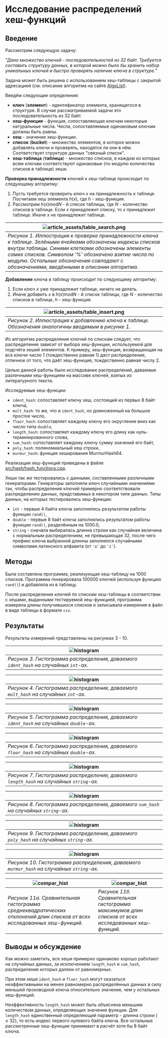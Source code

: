 # Исследование распределений хеш-функций
## Введение
Рассмотрим следующую задачу:

*"Дано множество ключей - последовательностей из 32 байт. Требуется составить структуру данных, в которой можно было бы хранить набор уникальных ключей и быстро проверять наличие ключа в структуре."*

Задача может быть решена с использованием хеш-таблицы c закрытой адресацией (см. описание алгоритма на сайте [AlgoList](https://www.algolist.net/Data_structures/Hash_table)).

Введём следующие определения:
 - **ключ** (**элемент**) - идентификатор элемента, хранящегося в структуре. В случае рассматриваемой задачи это последовательность из 32 байт.
 - **хеш-функция** - функция, сопоставляющая ключам некоторые натуральные числа. Числа, сопоставляемые одинаковым ключам должны быть равны.
 - **хеш** - значение хеш-функции.
 - **список** (**bucket**) - множество элементов, в которое можно добавлять ключи и проверять, находятся ли они в нём. Соответствует структуре данных "связный список".
 - **хеш-таблица** (**таблица**) - множество списков, в каждом из которых всем ключам соответствуют одинаковые (по модулю количества списков в таблице) хеши.

**Проверка принадлежности** ключей к хеш-таблице происходит по следующему алгоритму:
 1. Пусть требуется проверить ключ $x$ на принадлежность к таблице. Посчитаем хеш элемента $h(x)$, где $h$ - хеш-функция.
 2. Рассмотрим $h(x) \text{mod} N$ - й список таблицы, где $N$ - количество списков в таблице. Если $x$ принадлежит списку, то $x$ принадлежит таблице. Иначе $x$ не принадлежит таблице.

| ![article_assets/table_search.png](article_assets/table_search.png) |
| --- |
| *Рисунок 1. Иллюстрация к проверке принадлежности ключа к таблице. Зелёными ячейками обозначены индексы списков внутри таблицы. Синими клетками обозначены элементы самих списков. Символом '%' обозначено взятие числа по модулю. Остальные обозначения совпадают с обозначениями, введёнными в описании алгоритма.* |

**Добавление** ключа в таблицу происходит по следующему алгоритму:
 1. Если ключ $x$ уже принадлежит таблице, ничего не делать.
 2. Иначе добавить $x$ в $h(x) \text{mod} N$ - й список таблицы, где $N$ - количество списков в таблице, $h$ - хеш-функция.

| ![article_assets/table_insert.png](article_assets/table_insert.png) |
| --- |
| *Рисунок 2. Иллюстрация к добавлению ключа к таблице. Обозначения аналогичны вводимым в рисунке 1.* |

Из алгоритма распределения ключей по спискам следует, что распределение зависит от выбора хеш-функции, используемой для подсчёта хешей элементов. К примеру, хеш-функция, возвращающая на все ключи число 1 (тождественно равная 1) даст распределение, отличное от того, что даёт хеш-функция, тождественно равная числу 2.

Целью данной работы было исследование распределений, даваемые различными хеш-функциям на массиве ключей, взятых из литературного текста.

Исследуемые хеш-функции:
 - `ident_hash`: сопоставляет ключу хеш, состоящий из первых 8 байт ключа,
 - `mult_hash`: то же, что и `ident_hash`, но домноженный на большое простое число,
 - `floor_hash`: сопоставляет каждому ключу его округление вниз как число типа `double`,
 - `length_hash`: сопоставляет каждому ключу его длину как нуль-терминированного слова,
 - `sum_hash`: сопоставляет каждому ключу сумму значений его байт,
 - `poly_hash`: полиномиальный хеш строки,
 - `murmur_hash`: функция хеширования MurmurHash64.

Реализации хеш-функций приведены в файле [src/hash/hash_functions.cpp](src/hash/hash_functions.cpp).

Хеши так же тестировались с данными, составленными различными генераторами. Генераторы заполняли ключ случайными значениями так, чтобы распределения ключей примерно соответствовали распределению данных, представимых в некотором типе данных. Типы данных, на которых тестировались хеш-функции:
 - `int` - первые 4 байта ключа заполнялись результатом работы функции `rand()`,
 - `double` - первые 8 байт ключа заполнялись результатом работы функции `rand()`, разделённым на 1000.0,
 - `string` - сначала выбиралась длинна строки как случайная величина с нормальным распределением, не превышающая 32, после чего префикс ключа выбранной длинны заполнялся случайными символами латинского алфавита (от `'a'` до `'z'`).

## Методы
Была составлена программа, реализующая хеш-таблицу на 1000 списков. Программа генерировала 100000 ключей (используя функцию `rand()`) и добавляла из в таблицу.

После распределения ключей по спискам хеш-таблицы в соответствии с хешами, выданными тестируемой хеш-функцией, программа измеряла длины получившихся списков и записывала измерения в файл в виде таблицы в формате `csv`.

## Результаты
Результаты измерений представлены на рисунках 3 - 10.

| ![histogram](article_assets/distr_ident_int.png) |
| --- |
| *Рисунок 3. Гистограмма распределения, даваемого `ident_hash` на случайных `int`-ах.* |

| ![histogram](article_assets/distr_mult_int.png) |
| --- |
| *Рисунок 4. Гистограмма распределения, даваемого `mult_hash` на случайных `int`-ах.* |

| ![histogram](article_assets/distr_ident_double.png) |
| --- |
| *Рисунок 5. Гистограмма распределения, даваемого `ident_hash` на случайных `double`-ах.* |

| ![histogram](article_assets/distr_floor_double.png) |
| --- |
| *Рисунок 6. Гистограмма распределения, даваемого `floor_hash` на случайных `double`-ах.* |

| ![histogram](article_assets/distr_length_string.png) |
| --- |
| *Рисунок 7. Гистограмма распределения, даваемого `length_hash` на случайных `string`-ах.* |

| ![histogram](article_assets/distr_sum_string.png) |
| --- |
| *Рисунок 8. Гистограмма распределения, даваемого `sum_hash` на случайных `string`-ах.* |

| ![histogram](article_assets/distr_poly_string.png) |
| --- |
| *Рисунок 9. Гистограмма распределения, даваемого `poly_hash` на случайных `string`-ах.* |

| ![histogram](article_assets/distr_murmur_string.png) |
| --- |
| *Рисунок 10. Гистограмма распределения, даваемого `murmur_hash` на случайных `string`-ах.* |

| ![compar_hist](article_assets/stat_deviation_all.png) | ![compar_hist](article_assets/stat_max_all.png) |
| --- | --- |
| *Рисунок 11а. Сравнительная гистограмма среднеквадратических отклонений длин списков от всех исследованных хеш-функций.* | *Рисунок 11б. Сравнительная гистограмма максимумов длин списков от всех исследованных хеш-функций.* |

## Выводы и обсуждение
Как можно заметить, все хеши примерно одинаково хорошо работают на случайных данных, за исключением `length_hash` и `sum_hash`, распределения которых далеки от равномерных.

При этом хеши `ident_hash` и `floor_hash` могут оказаться неэффективными на менее равномерно распределённых данных в силу меньшей производной ключа относительно значения, чем у остальных хеш-функций.

Неэффективность `length_hash` может быть объяснена меньшим количеством данных, определяющих значение функции. Для `length_hash` единственный определяющий параметр - длинна строки ($\leq 32$), то есть индекс первого нулевого байта ключа. Все остальные рассмотренные хеш-функции принимают в расчёт хотя бы 8 байт ключа.

